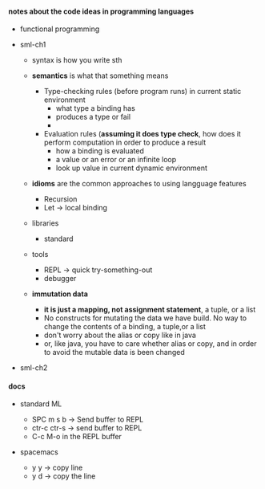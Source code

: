 #### notes about the code ideas in programming languages
  * functional programming  

  * sml-ch1
    - syntax is how you write sth
    - **semantics** is what that something means
      + Type-checking rules (before program runs) in current static environment  
        - what type a binding has 
        - produces a type or fail 
        -
      + Evaluation rules (**assuming it does type check**, how does it perform computation in order to produce a result
        - how a binding is evaluated
        - a value or an error or an infinite loop
        - look up value in current dynamic environment

    - **idioms** are the common approaches to using langguage features
      + Recursion
      + Let -> local binding

    - libraries
      + standard  

    - tools
      + REPL  -> quick try-something-out
      + debugger

    - **immutation data**
      + **it is just a mapping, not assignment statement**, a tuple, or a list
      + No constructs for mutating the data we have build. No way to change the contents of a binding, a tuple,or a list
      + don't worry about the alias or copy like in java
      + or, like java, you have to care whether alias or copy, and in order to avoid the mutable data is been changed

  * sml-ch2


#### docs
  * standard ML
    - SPC m s b -> Send buffer to REPL
    - ctr-c ctr-s -> send buffer to REPL
    - C-c M-o in the REPL buffer

  * spacemacs
    - y y -> copy line
    - y d -> copy the line
